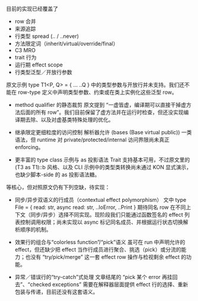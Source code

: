 目前的实现已经覆盖了
* row 合并
* 来源追踪
* 行类型 spread (.. / ..never)
* 方法限定词（inherit/virtual/override/final）
* C3 MRO
* trait 行为
* 运行期 effect scope
* 行类型泛型／开放行参数

原文示例 type T1<P, Q> = { … ..Q } 中的类型参数与开放行并未支持。我们还不能在 row-type 定义中声明类型参数、约束或在类上实例化这些泛型 row。

* method qualifier 的静态裁剪
原文提到 “一虚皆虚，编译期可以直接干掉虚方法后面的所有 row”。我们目前保留了虚方法并在运行时检查，但还没实现编译期去除、以及对虚基类特殊处理的优化。

* 继承限定更细粒度的访问控制
解析器允许 (bases (Base virtual public)) 一类语法，但 runtime 对 private/protected/internal 访问界限尚未真正 enforcing。

* 更丰富的 type class 示例与 as 投影语法
Trait 支持基本可用，不过原文里的 (T3 as T1)::b 风格、以及 CLI 示例中的类型类转换尚未通过 KON 显式演示，也缺少脚本-side 的 as 投影语法糖。


等核心，但对照原文仍有下列空缺，待实现：


* 同步/异步双语义的行成员（contextual effect polymorphism）
文中 type File = { read: str, async read: str, ..IoError, ..Print } 期待同名 row 在不同上下文（同步/异步）选择不同实现。现阶段我们只能通过函数签名的 effect 列表控制调用权限；尚未实现以 async 标记同名成员、并根据运行状态切换解析顺序的机制。

* 效果行的组合与“colorless function”/“pick”语义
虽可在 run 中声明允许的 effect，但还缺少把 effect 当作行成员进行聚合、挑选（pick）或分流的能力；也没有 “try/pick/merge” 这一套 effect row 操作与检视剩余 effect 的功能。

* 异常／错误行的“try-catch”式处理
文章结尾的 “pick 某个 error 再挂回去”、“checked exceptions” 需要在解释器层面提供 effect 行的选择、重新包装与传递，目前还没有这套语义。
